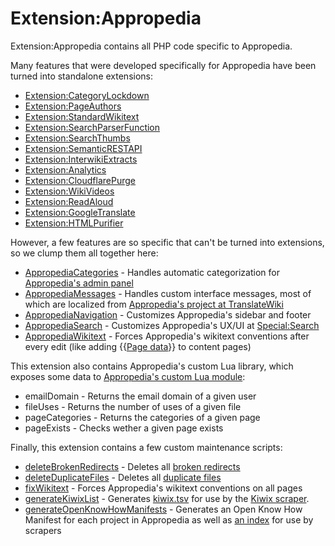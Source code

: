 # Extension:Appropedia

Extension:Appropedia contains all PHP code specific to Appropedia.

Many features that were developed specifically for Appropedia have been turned into standalone extensions:

* [Extension:CategoryLockdown](https://www.mediawiki.org/wiki/Extension:CategoryLockdown)
* [Extension:PageAuthors](https://www.mediawiki.org/wiki/Extension:PageAuthors)
* [Extension:StandardWikitext](https://www.mediawiki.org/wiki/Extension:StandardWikitext)
* [Extension:SearchParserFunction](https://www.mediawiki.org/wiki/Extension:SearchParserFunction)
* [Extension:SearchThumbs](https://www.mediawiki.org/wiki/Extension:SearchThumbs)
* [Extension:SemanticRESTAPI](https://www.mediawiki.org/wiki/Extension:SemanticRESTAPI)
* [Extension:InterwikiExtracts](https://www.mediawiki.org/wiki/Extension:InterwikiExtracts)
* [Extension:Analytics](https://www.mediawiki.org/wiki/Extension:Analytics)
* [Extension:CloudflarePurge](https://www.mediawiki.org/wiki/Extension:CloudflarePurge)
* [Extension:WikiVideos](https://www.mediawiki.org/wiki/Extension:WikiVideos)
* [Extension:ReadAloud](https://www.mediawiki.org/wiki/Extension:ReadAloud)
* [Extension:GoogleTranslate](https://www.mediawiki.org/wiki/Extension:GoogleTranslate)
* [Extension:HTMLPurifier](https://www.mediawiki.org/wiki/Extension:HTMLPurifier)

However, a few features are so specific that can't be turned into extensions, so we clump them all together here:

* [AppropediaCategories](AppropediaCategories.php) - Handles automatic categorization for [Appropedia's admin panel](https://www.appropedia.org/Appropedia:Admin_panel)
* [AppropediaMessages](AppropediaMessages.php) - Handles custom interface messages, most of which are localized from [Appropedia's project at TranslateWiki](https://translatewiki.net/wiki/Translating:Appropedia)
* [AppropediaNavigation](AppropediaNavigation.php) - Customizes Appropedia's sidebar and footer
* [AppropediaSearch](AppropediaSearch.php) - Customizes Appropedia's UX/UI at [Special:Search](https://www.appropedia.org/Special:Search)
* [AppropediaWikitext](AppropediaWikitext.php) - Forces Appropedia's wikitext conventions after every edit (like adding {{[Page data](https://www.appropedia.org/Template:Page_data)}} to content pages)

This extension also contains Appropedia's custom Lua library, which exposes some data to [Appropedia's custom Lua module](https://www.appropedia.org/Module:Appropedia):

* emailDomain - Returns the email domain of a given user
* fileUses - Returns the number of uses of a given file
* pageCategories - Returns the categories of a given page
* pageExists - Checks wether a given page exists

Finally, this extension contains a few custom maintenance scripts:

* [deleteBrokenRedirects](maintenance/deleteBrokenRedirects.php) - Deletes all [broken redirects](https://www.appropedia.org/Special:BrokenRedirects)
* [deleteDuplicateFiles](maintenance/deleteDuplicateFiles.php) - Deletes all [duplicate files](https://www.appropedia.org/Special:ListDuplicatedFiles)
* [fixWikitext](maintenance/fixWikitext.php) - Forces Appropedia's wikitext conventions on all pages
* [generateKiwixList](maintenance/generateKiwixList.php) - Generates [kiwix.tsv](https://www.appropedia.org/kiwix.tsv) for use by the [Kiwix scraper](https://farm.openzim.org/recipes/appropedia_en_all/config).
* [generateOpenKnowHowManifests](maintenance/generateOpenKnowHowManifests.php) - Generates an Open Know How Manifest for each project in Appropedia as well as [an index](https://www.appropedia.org/manifests/list.json) for use by scrapers